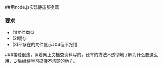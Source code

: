 
##用node.js实现静态服务器
### 要求
* (1)文件类型
* (2)缓存
* (3)不存在的文件显示404但不报错

###接触很浅，照着网上文档查资料写的，还有的方法不透彻地了解为什么要这么用，之后继续学习搞懂不清楚的地方。